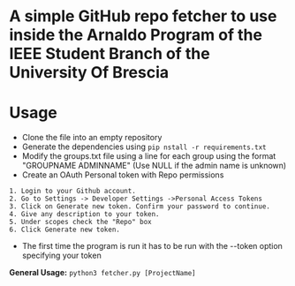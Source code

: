 # A simple GitHub repo fetcher to use inside the Arnaldo Program of the IEEE Student Branch of the University Of Brescia

# Usage
* Clone the file into an empty repository
* Generate the dependencies using ```pip nstall -r requirements.txt```
* Modify the groups.txt file using a line for each group using the format "GROUPNAME ADMINNAME" (Use NULL if the admin name is unknown)
* Create an OAuth Personal token with Repo permissions 

```
1. Login to your Github account.
2. Go to Settings -> Developer Settings ->Personal Access Tokens
3. Click on Generate new token. Confirm your password to continue.
4. Give any description to your token.
5. Under scopes check the "Repo" box
6. Click Generate new token.
```

* The first time the program is run it has to be run with the --token option specifying your token

**General Usage:**
```python3 fetcher.py [ProjectName]```